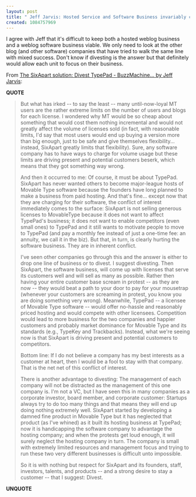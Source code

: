 ```yaml
---
layout: post
title: " Jeff Jarvis: Hosted Service and Software Business invariably conflict"
created: 1084757969
---
```

I agree with Jeff that it's difficult to keep both a hosted weblog business and a weblog software business viable.  We only need to look at the other blog  (and other software) companies that have tried to walk the same line with mixed success.  Don't know if divesting is the answer but that definitely would allow each unit to focus on their business.

From <a href="http://www.buzzmachine.com/archives/2004_05_15.html#007062">The SixApart solution: Divest TypePad - BuzzMachine... by Jeff Jarvis</a>:
<p><strong>QUOTE</strong></p><blockquote>But what has irked -- to say the least -- many until-now-loyal MT users are the rather extreme limits on the number of users and blogs for each license. I wondered why MT would be so cheap about something that would cost them nothing incremental and would not greatly affect the volume of licenses sold (in fact, with reasonable limits, I'd say that most users would end up buying a version more than big enough, just to be safe and give themselves flexibility... instead, SixApart greatly limits that flexibility). Sure, any software company has to have ways to charge for volume usage but these limits are driving present and potential customers beserk, which means that they got something way wrong.

And then it occurred to me: Of course, it must be about TypePad. SixApart has never wanted others to become major-league hosts of Movable Type software because the founders have long planned to make a business from paid hosting. And that's fine... except now that they are charging for their software, the conflict of interest immediately comes to the surface: SixApart is not selling generous licenses to MovableType because it does not want to affect TypePad's business; it does not want to enable competitors (even small ones) to TypePad and it still wants to motivate people to move to TypePad (and pay a monthly fee instead of just a one-time fee: an annuity, we call it in the biz). But that, in turn, is clearly hurting the software business. They are in inherent conflict.

I've seen other companies go through this and the answer is either to drop one line of business or to divest. I suggest divesting. Then SixApart, the software business, will come up with licenses that serve its customers well and will sell as many as possible. Rather then having your entire customer base scream in protest -- as they are now -- they would beat a path to your door to pay for your mousetrap (whenever your customers are screaming in protest, you know you are doing something very wrong). Meanwhile, TypePad -- a licensee of Movable Type software -- would offer no-hassle and reasonably priced hosting and would compete with other licensees. Competition would lead to more business for the two companies and happier customers and probably market dominance for Movable Type and its standards (e.g., TypeKey and Trackbacks). Instead, what we're seeing now is that SixApart is driving present and potential customers to competitors.

Bottom line: If I do not believe a company has my best interests as a customer at heart, then I would be a fool to stay with that company. That is the net net of this conflict of interest.

There is another advantage to divesting: The management of each company will not be distracted as the management of this one company is. I'm not a VC, but I have seen this in many companies as a corporate investor, board member, and corporate customer: Startups always try to do too many things and that means they will end up doing nothing extremely well. SixApart started by developing a damned fine product in Movable Type but it has neglected that product (as I've whined) as it built its hosting business at TypePad; now it is handicapping the software company to advantage the hosting company; and when the protests get loud enough, it will surely neglect the hosting company in turn. The company is small with extremely limited resources and management focus and trying to run these two very different businesses is difficult unto impossible.

So it is with nothing but respect for SixApart and its founders, staff, investors, talents, and products -- and a strong desire to stay a customer -- that I suggest: Divest.</blockquote><p><strong>UNQUOTE</strong></p>

